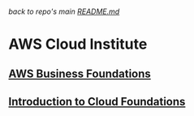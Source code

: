 ###### back to repo's main [README.md](../../README.md)
# AWS Cloud Institute
## [AWS Business Foundations](./100-aws-business-foundations/aws-business-foundations.md)
## [Introduction to Cloud Foundations](./120-aws-cloud-foundations/introduction-to-cloud-foundations.md)
